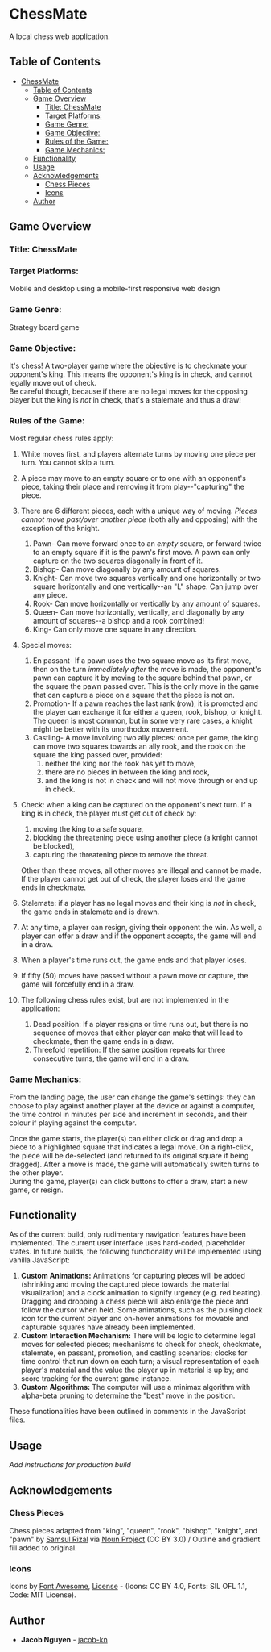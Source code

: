 <!--
Course: SENG 513
Date: OCT 23, 2023
Assignment 2
Name: Jacob Nguyen
UCID: 30087465
-->

# ChessMate

A local chess web application.

## Table of Contents
- [ChessMate](#chessmate)
  - [Table of Contents](#table-of-contents)
  - [Game Overview](#game-overview)
    - [Title: ChessMate](#title-chessmate)
    - [Target Platforms:](#target-platforms)
    - [Game Genre:](#game-genre)
    - [Game Objective:](#game-objective)
    - [Rules of the Game:](#rules-of-the-game)
    - [Game Mechanics:](#game-mechanics)
  - [Functionality](#functionality)
  - [Usage](#usage)
  - [Acknowledgements](#acknowledgements)
    - [Chess Pieces](#chess-pieces)
    - [Icons](#icons)
  - [Author](#author)

## Game Overview

### Title: ChessMate

### Target Platforms: 
Mobile and desktop using a mobile-first responsive web design

### Game Genre: 
Strategy board game

### Game Objective:  
It's chess! A two-player game where the objective is to checkmate your opponent's king. This means the opponent's king is in check, and cannot legally move out of check.  
Be careful though, because if there are no legal moves for the opposing player but the king is *not* in check, that's a stalemate and thus a draw!

### Rules of the Game:  
Most regular chess rules apply:  
1. White moves first, and players alternate turns by moving one piece per turn. You cannot skip a turn.
2. A piece may move to an empty square or to one with an opponent's piece, taking their place and removing it from play--"capturing" the piece.
3. There are 6 different pieces, each with a unique way of moving. *Pieces cannot move past/over another piece* (both ally and opposing) with the exception of the knight.
   1. Pawn- Can move forward once to an *empty* square, or forward twice to an empty square if it is the pawn's first move. A pawn can only capture on the two squares diagonally in front of it.
   2. Bishop- Can move diagonally by any amount of squares.
   3. Knight- Can move two squares vertically and one horizontally or two square horizontally and one vertically--an "L" shape. Can jump over any piece.
   4. Rook- Can move horizontally or vertically by any amount of squares.
   5. Queen- Can move horizontally, vertically, and diagonally by any amount of squares--a bishop and a rook combined!
   6. King- Can only move one square in any direction.
4. Special moves:
   1. En passant- If a pawn uses the two square move as its first move, then on the turn *immediately after* the move is made, the opponent's pawn can capture it by moving to the square behind that pawn, or the square the pawn passed over. This is the only move in the game that can capture a piece on a square that the piece is not on.
   2. Promotion- If a pawn reaches the last rank (row), it is promoted and the player can exchange it for either a queen, rook, bishop, or knight. The queen is most common, but in some very rare cases, a knight might be better with its unorthodox movement.
   3. Castling- A move involving two ally pieces: once per game, the king can move two squares towards an ally rook, and the rook on the square the king passed over, provided:
      1. neither the king nor the rook has yet to move,
      2. there are no pieces in between the king and rook,
      3. and the king is not in check and will not move through or end up in check.
5. Check: when a king can be captured on the opponent's next turn. If a king is in check, the player must get out of check by:
   1. moving the king to a safe square,
   2. blocking the threatening piece using another piece (a knight cannot be blocked),
   3. capturing the threatening piece to remove the threat.  

    Other than these moves, all other moves are illegal and cannot be made. If the player cannot get out of check, the player loses and the game ends in checkmate.
6. Stalemate: if a player has no legal moves and their king is *not* in check, the game ends in stalemate and is drawn.
7. At any time, a player can resign, giving their opponent the win. As well, a player can offer a draw and if the opponent accepts, the game will end in a draw.
8. When a player's time runs out, the game ends and that player loses.
9. If fifty (50) moves have passed without a pawn move or capture, the game will forcefully end in a draw.
10. The following chess rules exist, but are not implemented in the application: 
    1.  Dead position: If a player resigns or time runs out, but there is no sequence of moves that either player can make that will lead to checkmate, then the game ends in a draw.
    2.  Threefold repetition: If the same position repeats for three consecutive turns, the game will end in a draw.

### Game Mechanics:  
From the landing page, the user can change the game's settings: they can choose to play against another player at the device or against a computer, the time control in minutes per side and increment in seconds, and their colour if playing against the computer.  

Once the game starts, the player(s) can either click or drag and drop a piece to a highlighted square that indicates a legal move. On a right-click, the piece will be de-selected (and returned to its original square if being dragged). After a move is made, the game will automatically switch turns to the other player.  
During the game, player(s) can click buttons to offer a draw, start a new game, or resign.

## Functionality
As of the current build, only rudimentary navigation features have been implemented. The current user interface uses hard-coded, placeholder states. In future builds, the following functionality will be implemented using vanilla JavaScript:
1. **Custom Animations:** Animations for capturing pieces will be added (shrinking and moving the captured piece towards the material visualization) and a clock animation to signify urgency (e.g. red beating). Dragging and dropping a chess piece will also enlarge the piece and follow the cursor when held. Some animations, such as the pulsing clock icon for the current player and on-hover animations for movable and capturable squares have already been implemented.
2. **Custom Interaction Mechanism:** There will be logic to determine legal moves for selected pieces; mechanisms to check for check, checkmate, stalemate, en passant, promotion, and castling scenarios; clocks for time control that run down on each turn; a visual representation of each player's material and the value the player up in material is up by; and score tracking for the current game instance.
3. **Custom Algorithms:** The computer will use a minimax algorithm with alpha-beta pruning to determine the "best" move in the position.  

These functionalities have been outlined in comments in the JavaScript files.



## Usage
*Add instructions for production build*

## Acknowledgements

### Chess Pieces
Chess pieces adapted from "king", "queen", "rook", "bishop", "knight", and "pawn" by [Samsul Rizal](https://thenounproject.com/rizal2109) via [Noun Project](https://thenounproject.com/browse/collection-icon/chess-98934) (CC BY 3.0) / Outline and gradient fill added to original.

### Icons
Icons by [Font Awesome](https://fontawesome.com), [License](https://fontawesome.com/license/free) - (Icons: CC BY 4.0, Fonts: SIL OFL 1.1, Code: MIT License).

## Author
* **Jacob Nguyen** - [jacob-kn](https://github.com/jacob-kn)
